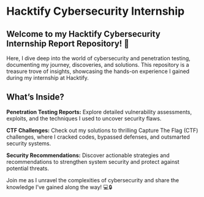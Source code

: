 # Hacktify Cybersecurity Internship


## Welcome to my Hacktify Cybersecurity Internship Report Repository! 🚀

Here, I dive deep into the world of cybersecurity and penetration testing, documenting my journey, discoveries, and solutions. This repository is a treasure trove of insights, showcasing the hands-on experience I gained during my internship at Hacktify.


## What’s Inside?

**Penetration Testing Reports:** Explore detailed vulnerability assessments, exploits, and the techniques I used to uncover security flaws.

**CTF Challenges:** Check out my solutions to thrilling Capture The Flag (CTF) challenges, where I cracked codes, bypassed defenses, and outsmarted security systems.

**Security Recommendations:** Discover actionable strategies and recommendations to strengthen system security and protect against potential threats.


Join me as I unravel the complexities of cybersecurity and share the knowledge I’ve gained along the way! 💻🔒
